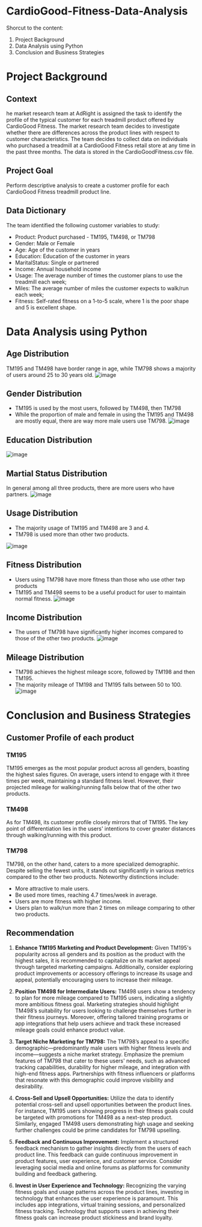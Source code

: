 # CardioGood-Fitness-Data-Analysis

Shorcut to the content:
1. Project Background
2. Data Analysis using Python
3. Conclusion and Business Strategies

# Project Background
## Context
he market research team at AdRight is assigned the task to identify the profile of the typical customer for each treadmill product offered by CardioGood Fitness. The market research team decides to investigate whether there are differences across the product lines with respect to customer characteristics. The team decides to collect data on individuals who purchased a treadmill at a CardioGood Fitness retail store at any time in the past three months. The data is stored in the CardioGoodFitness.csv file.

## Project Goal
Perform descriptive analysis to create a customer profile for each CardioGood Fitness treadmill product line.

## Data Dictionary
The team identified the following customer variables to study:

- Product: Product purchased - TM195, TM498, or TM798
- Gender: Male or Female
- Age: Age of the customer in years
- Education: Education of the customer in years
- MaritalStatus: Single or partnered
- Income: Annual household income
- Usage: The average number of times the customer plans to use the treadmill each week;
- Miles: The average number of miles the customer expects to walk/run each week;
- Fitness: Self-rated fitness on a 1-to-5 scale, where 1 is the poor shape and 5 is excellent shape.

# Data Analysis using Python

## Age Distribution
TM195 and TM498 have border range in age, while TM798 shows a majority of users around 25 to 30 years old.
![image](https://github.com/leonlin97/CardioGood-Fitness-Data-Analysis/assets/142073522/d86cccaa-a1ba-468f-93f3-23ae25f3195f)

## Gender Distribution
- TM195 is used by the most users, followed by TM498, then TM798
- While the proportion of male and female in using the TM195 and TM498 are mostly equal, there are way more male users use TM798.
![image](https://github.com/leonlin97/CardioGood-Fitness-Data-Analysis/assets/142073522/14d3ca01-5c62-4418-be70-342334b4e19a)

## Education Distribution
![image](https://github.com/leonlin97/CardioGood-Fitness-Data-Analysis/assets/142073522/57b33b24-a736-4f4d-bc08-484e9bd57faf)

## Martial Status Distribution
In general among all three products, there are more users who have partners.
![image](https://github.com/leonlin97/CardioGood-Fitness-Data-Analysis/assets/142073522/37e7079a-200d-4c02-8050-fd5bf38c9479)

## Usage Distribution
- The majority usage of TM195 and TM498 are 3 and 4.
- TM798 is used more than other two products.

![image](https://github.com/leonlin97/CardioGood-Fitness-Data-Analysis/assets/142073522/a97e7b40-5b6f-4d88-b87a-04260239eb08)

## Fitness Distribution
- Users using TM798 have more fitness than those who use other twp products
- TM195 and TM498 seems to be a useful product for user to maintain normal fitness.
![image](https://github.com/leonlin97/CardioGood-Fitness-Data-Analysis/assets/142073522/30774a93-fe4a-4153-ada3-b2e80b1d980a)

## Income Distribution
- The users of TM798 have significantly higher incomes compared to those of the other two products.
![image](https://github.com/leonlin97/CardioGood-Fitness-Data-Analysis/assets/142073522/03f75349-47be-474b-9e73-2e2937b361b9)


## Mileage Distribution
- TM798 achieves the highest mileage score, followed by TM198 and then TM195.
- The majority mileage of TM198 and TM195 falls between 50 to 100.
![image](https://github.com/leonlin97/CardioGood-Fitness-Data-Analysis/assets/142073522/23c4e8f2-73cd-407b-a5cb-ae9c96a1df40)


# Conclusion and Business Strategies

## Customer Profile of each product

### TM195

TM195 emerges as the most popular product across all genders, boasting the highest sales figures. On average, users intend to engage with it three times per week, maintaining a standard fitness level. However, their projected mileage for walking/running falls below that of the other two products.

### TM498

As for TM498, its customer profile closely mirrors that of TM195. The key point of differentiation lies in the users' intentions to cover greater distances through walking/running with this product.

### TM798
TM798, on the other hand, caters to a more specialized demographic. Despite selling the fewest units, it stands out significantly in various metrics compared to the other two products. Noteworthy distinctions include:

- More attractive to male users.
- Be used more times, reaching 4.7 times/week in average.
- Users are more fitness with higher income.
- Users plan to walk/run more than 2 times on mileage comparing to other two products.

## Recommendation

1. **Enhance TM195 Marketing and Product Development:**
Given TM195's popularity across all genders and its position as the product with the highest sales, it is recommended to capitalize on its market appeal through targeted marketing campaigns. Additionally, consider exploring product improvements or accessory offerings to increase its usage and appeal, potentially encouraging users to increase their mileage.

2. **Position TM498 for Intermediate Users:**
TM498 users show a tendency to plan for more mileage compared to TM195 users, indicating a slightly more ambitious fitness goal. Marketing strategies should highlight TM498’s suitability for users looking to challenge themselves further in their fitness journeys. Moreover, offering tailored training programs or app integrations that help users achieve and track these increased mileage goals could enhance product value.

3. **Target Niche Marketing for TM798:**
The TM798’s appeal to a specific demographic—predominantly male users with higher fitness levels and income—suggests a niche market strategy. Emphasize the premium features of TM798 that cater to these users' needs, such as advanced tracking capabilities, durability for higher mileage, and integration with high-end fitness apps. Partnerships with fitness influencers or platforms that resonate with this demographic could improve visibility and desirability.

4. **Cross-Sell and Upsell Opportunities:**
Utilize the data to identify potential cross-sell and upsell opportunities between the product lines. For instance, TM195 users showing progress in their fitness goals could be targeted with promotions for TM498 as a next-step product. Similarly, engaged TM498 users demonstrating high usage and seeking further challenges could be prime candidates for TM798 upselling.

5. **Feedback and Continuous Improvement:**
Implement a structured feedback mechanism to gather insights directly from the users of each product line. This feedback can guide continuous improvement in product features, user experience, and customer service. Consider leveraging social media and online forums as platforms for community building and feedback gathering.

6. **Invest in User Experience and Technology:**
Recognizing the varying fitness goals and usage patterns across the product lines, investing in technology that enhances the user experience is paramount. This includes app integrations, virtual training sessions, and personalized fitness tracking. Technology that supports users in achieving their fitness goals can increase product stickiness and brand loyalty.
